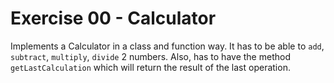 # Exercise 00 - Calculator

Implements a Calculator in a class and function way. It has to be able to `add`, `subtract`, `multiply`, `divide` 2 numbers. Also, has to have the method `getLastCalculation` which will return the result of the last operation.

